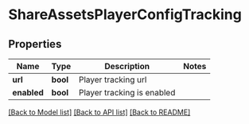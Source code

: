 # ShareAssetsPlayerConfigTracking

## Properties
Name | Type | Description | Notes
------------ | ------------- | ------------- | -------------
**url** | **bool** | Player tracking url | 
**enabled** | **bool** | Player tracking is enabled | 

[[Back to Model list]](../README.md#documentation-for-models) [[Back to API list]](../README.md#documentation-for-api-endpoints) [[Back to README]](../README.md)


